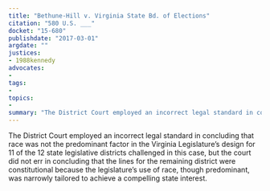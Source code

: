 ```yaml
---
title: "Bethune-Hill v. Virginia State Bd. of Elections"
citation: "580 U.S. ___"
docket: "15-680"
publishdate: "2017-03-01"
argdate: ""
justices:
- 1988kennedy
advocates:
- 
tags:
- 
topics:
- 
summary: "The District Court employed an incorrect legal standard in concluding that race was not the predominant factor in the Virginia Legislature’s design for 11 of the 12 state legislative districts challenged in this case, but the court did not err in concluding that the lines for the remaining district were constitutional because the legislature’s use of race, though predominant, was narrowly tailored to achieve a compelling state interest."
---
```

The District Court employed an incorrect legal standard in concluding that race was not the predominant factor in the Virginia Legislature’s design for 11 of the 12 state legislative districts challenged in this case, but the court did not err in concluding that the lines for the remaining district were constitutional because the legislature’s use of race, though predominant, was narrowly tailored to achieve a compelling state interest.

